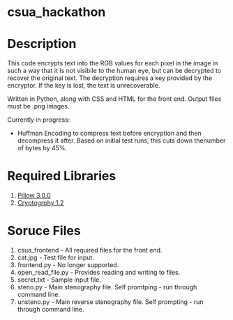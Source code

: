 # csua_hackathon

# Description

This code encrypts text into the RGB values for each pixel in the image in such a way that it is not visibile to the human eye, but can be decrypted to recover the original text. The decryption requires a key provided by the encryptor. If the key is lost, the text is unrecoverable.

Written in Python, along with CSS and HTML for the front end. Output files must be .png images. 

Currently in progress: <br>
<ul>
<li>Huffman Encoding to compress text before encryption and then decompress it after. Based on initial test runs, this cuts down thenumber of bytes by 45%.
</ul>

# Required Libraries

1) [Pillow 3.0.0](https://pypi.python.org/pypi/Pillow/3.0.0) <br>
2) [Cryptogrphy 1.2](https://cryptography.io/en/latest/)

# Soruce Files

1) csua_frontend - All required files for the front end. <br>
2) cat.jpg - Test file for input. <br>
3) frontend.py - No longer supported. <br>
4) open_read_file.py - Provides reading and writing to files. <br>
5) secret.txt - Sample input file. <br>
6) steno.py - Main stenography file. Self promtping - run through command line. <br>
7) unsteno.py - Main reverse stenography file. Self prompting - run through command line.
